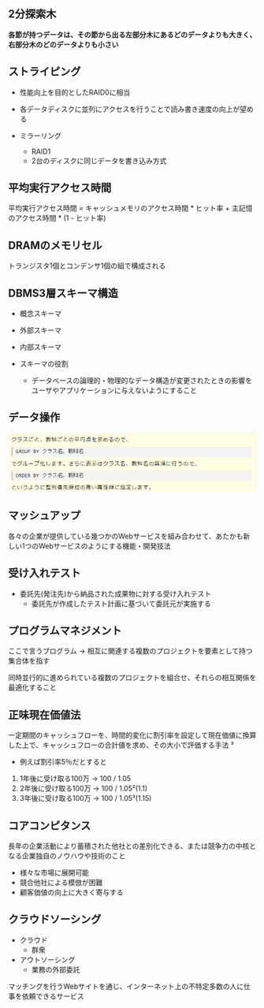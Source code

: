 ## 2分探索木
**各節が持つデータは、その節から出る左部分木にあるどのデータよりも大きく、右部分木のどのデータよりも小さい**


## ストライピング
- 性能向上を目的としたRAID0に相当
- 各データディスクに並列にアクセスを行うことで読み書き速度の向上が望める

- ミラーリング
  - RAID1
  - 2台のディスクに同じデータを書き込み方式


## 平均実行アクセス時間
平均実行アクセス時間 = キャッシュメモリのアクセス時間 * ヒット率 + 主記憶のアクセス時間 * (1 - ヒット率)


## DRAMのメモリセル
トランジスタ1個とコンデンサ1個の組で構成される


## DBMS3層スキーマ構造
- 概念スキーマ
- 外部スキーマ
- 内部スキーマ

- スキーマの役割
  - データベースの論理的・物理的なデータ構造が変更されたときの影響をユーザやアプリケーションに与えないようにすること


## データ操作

![picture 1](../../../images/81acade458a2da6a76b869a8f713ac81753eaf5d533d823ff9131fdcb3ba10e9.png)


## マッシュアップ
各々の企業が提供している幾つかのWebサービスを組み合わせて、あたかも新しい1つのWebサービスのようにする機能・開発技法


## 受け入れテスト
- 委託先(発注先)から納品された成果物に対する受け入れテスト
  - 委託先が作成したテスト計画に基づいて委託元が実施する


## プログラムマネジメント
ここで言うプログラム -> 相互に関連する複数のプロジェクトを要素として持つ集合体を指す

同時並行的に進められている複数のプロジェクトを組合せ、それらの相互関係を最適化すること


## 正味現在価値法
一定期間のキャッシュフローを、時間的変化に割引率を設定して現在価値に換算した上で、キャッシュフローの合計値を求め、その大小で評価する手法
³
- 例えば割引率5％だとすると
1. 1年後に受け取る100万 -> 100 / 1.05
2. 2年後に受け取る100万 -> 100 / 1.05²(1.1)
3. 3年後に受け取る100万 -> 100 / 1.05³(1.15)


## コアコンピタンス
長年の企業活動により蓄積された他社との差別化できる、または競争力の中核となる企業独自のノウハウや技術のこと
- 様々な市場に展開可能
- 競合他社による模倣が困難
- 顧客価値の向上に大きく寄与する


## クラウドソーシング
- クラウド
  - 群衆
- アウトソーシング
  - 業務の外部委託

マッチングを行うWebサイトを通じ、インターネット上の不特定多数の人に仕事を依頼できるサービス
